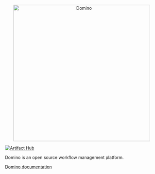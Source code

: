 <p align="center">
  <img src="https://raw.githubusercontent.com/Tauffer-Consulting/domino/main/media/logo.png" width="450" title="Domino">
</p>

[![Artifact Hub](https://img.shields.io/endpoint?url=https://artifacthub.io/badge/repository/domino)](https://artifacthub.io/packages/search?repo=domino)


Domino is an open source workflow management platform.

[Domino documentation](https://domino-py.readthedocs.io/en/latest/)
